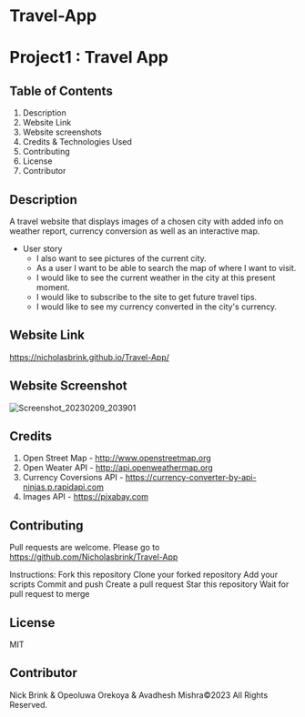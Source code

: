 # Travel-App

# Project1 : Travel App

## Table of Contents

1. Description
2. Website Link
3. Website screenshots
4. Credits & Technologies Used
5. Contributing
6. License
7. Contributor

## Description

A travel website that displays images of a chosen city with added info on weather report, currency conversion as well as an interactive map.

- User story
  - I also want to see pictures of the current city.
  - As a user I want to be able to search the map of where I want to visit.
  - I would like to see the current weather in the city at this present moment.
  - I would like to subscribe to the site to get future travel tips.
  - I would like to see my currency converted in the city's currency.

## Website Link

https://nicholasbrink.github.io/Travel-App/

## Website Screenshot

![Screenshot_20230209_203901](https://user-images.githubusercontent.com/117687727/217932844-f426ac86-2f6c-4918-b36c-f6154b853177.png)

## Credits

1. Open Street Map - http://www.openstreetmap.org
2. Open Weater API - http://api.openweathermap.org
3. Currency Coversions API - https://currency-converter-by-api-ninjas.p.rapidapi.com
4. Images API - https://pixabay.com

## Contributing

Pull requests are welcome. Please go to https://github.com/Nicholasbrink/Travel-App

Instructions: Fork this repository Clone your forked repository Add your scripts Commit and push Create a pull request Star this repository Wait for pull request to merge

## License

MIT

## Contributor

Nick Brink & Opeoluwa Orekoya & Avadhesh Mishra©2023 All Rights Reserved.

